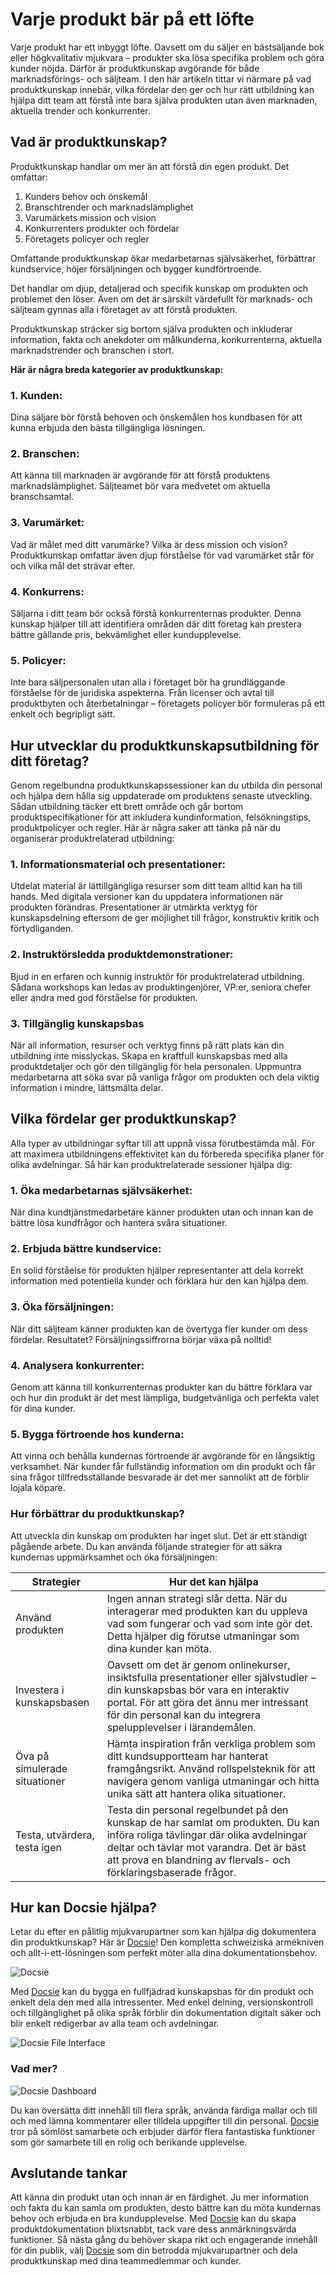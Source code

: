 # Varje produkt bär på ett löfte

Varje produkt har ett inbyggt löfte. Oavsett om du säljer en bästsäljande bok eller högkvalitativ mjukvara – produkter ska lösa specifika problem och göra kunder nöjda. Därför är produktkunskap avgörande för både marknadsförings- och säljteam. I den här artikeln tittar vi närmare på vad produktkunskap innebär, vilka fördelar den ger och hur rätt utbildning kan hjälpa ditt team att förstå inte bara själva produkten utan även marknaden, aktuella trender och konkurrenter.

## Vad är produktkunskap?
Produktkunskap handlar om mer än att förstå din egen produkt. Det omfattar:

1. Kunders behov och önskemål
2. Branschtrender och marknadslämplighet
3. Varumärkets mission och vision
4. Konkurrenters produkter och fördelar
5. Företagets policyer och regler

Omfattande produktkunskap ökar medarbetarnas självsäkerhet, förbättrar kundservice, höjer försäljningen och bygger kundförtroende.

Det handlar om djup, detaljerad och specifik kunskap om produkten och problemet den löser. Även om det är särskilt värdefullt för marknads- och säljteam gynnas alla i företaget av att förstå produkten.

Produktkunskap sträcker sig bortom själva produkten och inkluderar information, fakta och anekdoter om målkunderna, konkurrenterna, aktuella marknadstrender och branschen i stort.

**Här är några breda kategorier av produktkunskap:**

### 1. Kunden: 

Dina säljare bör förstå behoven och önskemålen hos kundbasen för att kunna erbjuda den bästa tillgängliga lösningen.

### 2. Branschen: 

Att känna till marknaden är avgörande för att förstå produktens marknadslämplighet. Säljteamet bör vara medvetet om aktuella branschsamtal.

### 3. Varumärket: 

Vad är målet med ditt varumärke? Vilka är dess mission och vision? Produktkunskap omfattar även djup förståelse för vad varumärket står för och vilka mål det strävar efter.

### 4. Konkurrens: 

Säljarna i ditt team bör också förstå konkurrenternas produkter. Denna kunskap hjälper till att identifiera områden där ditt företag kan prestera bättre gällande pris, bekvämlighet eller kundupplevelse.

### 5. Policyer: 

Inte bara säljpersonalen utan alla i företaget bör ha grundläggande förståelse för de juridiska aspekterna. Från licenser och avtal till produktbyten och återbetalningar – företagets policyer bör formuleras på ett enkelt och begripligt sätt.

## Hur utvecklar du produktkunskapsutbildning för ditt företag?

Genom regelbundna produktkunskapssessioner kan du utbilda din personal och hjälpa dem hålla sig uppdaterade om produktens senaste utveckling. Sådan utbildning täcker ett brett område och går bortom produktspecifikationer för att inkludera kundinformation, felsökningstips, produktpolicyer och regler. Här är några saker att tänka på när du organiserar produktrelaterad utbildning:

### 1. Informationsmaterial och presentationer:

Utdelat material är lättillgängliga resurser som ditt team alltid kan ha till hands. Med digitala versioner kan du uppdatera informationen när produkten förändras. Presentationer är utmärkta verktyg för kunskapsdelning eftersom de ger möjlighet till frågor, konstruktiv kritik och förtydliganden.

### 2. Instruktörsledda produktdemonstrationer:

Bjud in en erfaren och kunnig instruktör för produktrelaterad utbildning. Sådana workshops kan ledas av produktingenjörer, VP:er, seniora chefer eller andra med god förståelse för produkten.

### 3. Tillgänglig kunskapsbas

När all information, resurser och verktyg finns på rätt plats kan din utbildning inte misslyckas. Skapa en kraftfull kunskapsbas med alla produktdetaljer och gör den tillgänglig för hela personalen. Uppmuntra medarbetarna att söka svar på vanliga frågor om produkten och dela viktig information i mindre, lättsmälta delar.

## Vilka fördelar ger produktkunskap?

Alla typer av utbildningar syftar till att uppnå vissa förutbestämda mål. För att maximera utbildningens effektivitet kan du förbereda specifika planer för olika avdelningar. Så här kan produktrelaterade sessioner hjälpa dig:

### 1. Öka medarbetarnas självsäkerhet:

När dina kundtjänstmedarbetare känner produkten utan och innan kan de bättre lösa kundfrågor och hantera svåra situationer.

### 2. Erbjuda bättre kundservice:

En solid förståelse för produkten hjälper representanter att dela korrekt information med potentiella kunder och förklara hur den kan hjälpa dem.

### 3. Öka försäljningen:

När ditt säljteam känner produkten kan de övertyga fler kunder om dess fördelar. Resultatet? Försäljningssiffrorna börjar växa på nolltid!

### 4. Analysera konkurrenter:

Genom att känna till konkurrenternas produkter kan du bättre förklara var och hur din produkt är det mest lämpliga, budgetvänliga och perfekta valet för dina kunder.

### 5. Bygga förtroende hos kunderna:

Att vinna och behålla kundernas förtroende är avgörande för en långsiktig verksamhet. När kunder får fullständig information om din produkt och får sina frågor tillfredsställande besvarade är det mer sannolikt att de förblir lojala köpare.

### Hur förbättrar du produktkunskap?

Att utveckla din kunskap om produkten har inget slut. Det är ett ständigt pågående arbete. Du kan använda följande strategier för att säkra kundernas uppmärksamhet och öka försäljningen:

|Strategier|Hur det kan hjälpa|
|-|-|
|Använd produkten|Ingen annan strategi slår detta. När du interagerar med produkten kan du uppleva vad som fungerar och vad som inte gör det. Detta hjälper dig förutse utmaningar som dina kunder kan möta.|
|Investera i kunskapsbasen|Oavsett om det är genom onlinekurser, insiktsfulla presentationer eller självstudier – din kunskapsbas bör vara en interaktiv portal. För att göra det ännu mer intressant för din personal kan du integrera spelupplevelser i lärandemålen.|
|Öva på simulerade situationer|Hämta inspiration från verkliga problem som ditt kundsupportteam har hanterat framgångsrikt. Använd rollspelsteknik för att navigera genom vanliga utmaningar och hitta unika sätt att hantera olika situationer.|
|Testa, utvärdera, testa igen|Testa din personal regelbundet på den kunskap de har samlat om produkten. Du kan införa roliga tävlingar där olika avdelningar deltar och tävlar mot varandra. Det är bäst att prova en blandning av flervals- och förklaringsbaserade frågor.|

## Hur kan Docsie hjälpa?

Letar du efter en pålitlig mjukvarupartner som kan hjälpa dig dokumentera din produktkunskap? Här är [Docsie](https://www.docsie.io/pricing/)! Den kompletta schweiziska armékniven och allt-i-ett-lösningen som perfekt möter alla dina dokumentationsbehov.

 

![Docsie](https://cdn.docsie.io/workspace_PfNzfGj3YfKKtTO4T/doc_QiqgSuNoJpspcExF3/file_7VNXeCsrnKbBVfFq4/image4.png)

Med [Docsie](https://help.docsie.io/) kan du bygga en fullfjädrad kunskapsbas för din produkt och enkelt dela den med alla intressenter. Med enkel delning, versionskontroll och tillgänglighet på olika språk förblir din dokumentation digitalt säker och blir enkelt redigerbar av alla team och avdelningar.

![Docsie File Interface](https://cdn.docsie.io/workspace_PfNzfGj3YfKKtTO4T/doc_QiqgSuNoJpspcExF3/file_4UzskvPYSiZXjdAYd/image5.png)

### Vad mer?


![Docsie Dashboard](https://cdn.docsie.io/workspace_PfNzfGj3YfKKtTO4T/doc_QiqgSuNoJpspcExF3/file_WFIBpwqifG9YlSTWJ/image6.png)

Du kan översätta ditt innehåll till flera språk, använda färdiga mallar och till och med lämna kommentarer eller tilldela uppgifter till din personal. [Docsie](https://www.docsie.io/pricing/) tror på sömlöst samarbete och erbjuder därför flera fantastiska funktioner som gör samarbete till en rolig och berikande upplevelse.

## Avslutande tankar

Att känna din produkt utan och innan är en färdighet. Ju mer information och fakta du kan samla om produkten, desto bättre kan du möta kundernas behov och erbjuda en bra kundupplevelse. Med [Docsie](https://app.docsie.io/login/#/) kan du skapa produktdokumentation blixtsnabbt, tack vare dess anmärkningsvärda funktioner. Så nästa gång du behöver skapa rikt och engagerande innehåll för din publik, välj [Docsie](https://www.docsie.io/discovery_call/) som din betrodda mjukvarupartner och dela produktkunskap med dina teammedlemmar och kunder.